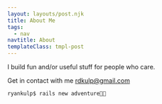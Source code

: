 ```yaml
---
layout: layouts/post.njk
title: About Me
tags:
  - nav
navtitle: About
templateClass: tmpl-post
---
```


I build fun and/or useful stuff for people who care.

Get in contact with me rdkulp@gmail.com

``` text/2-3
ryankulp$ rails new adventure🚣🏻‍
```
